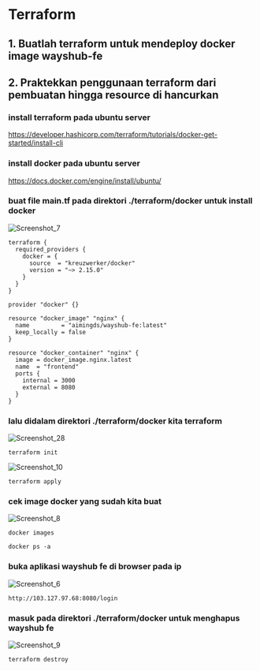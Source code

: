 # Terraform
## 1. Buatlah terraform untuk mendeploy docker image wayshub-fe
## 2. Praktekkan penggunaan terraform dari pembuatan hingga resource di hancurkan

### install terraform pada ubuntu server
https://developer.hashicorp.com/terraform/tutorials/docker-get-started/install-cli

### install docker pada ubuntu server
https://docs.docker.com/engine/install/ubuntu/

### buat file main.tf pada direktori ./terraform/docker untuk install docker
![Screenshot_7](https://github.com/wilsonakbar/devops18-dumbways-WilsonAkbar/assets/132327628/cef7f143-afe1-4bbb-b70b-ba94effe74df)
```
terraform {
  required_providers {
    docker = {
      source  = "kreuzwerker/docker"
      version = "~> 2.15.0"
    }
  }
}

provider "docker" {}

resource "docker_image" "nginx" {
  name         = "aimingds/wayshub-fe:latest"
  keep_locally = false
}

resource "docker_container" "nginx" {
  image = docker_image.nginx.latest
  name  = "frontend"
  ports {
    internal = 3000
    external = 8080
  }
}
```
### lalu didalam direktori ./terraform/docker kita terraform 
![Screenshot_28](https://github.com/wilsonakbar/devops18-dumbways-WilsonAkbar/assets/132327628/dde588a3-de98-4c6e-9fa4-87a726fbd1a0)

```
terraform init
```
![Screenshot_10](https://github.com/wilsonakbar/devops18-dumbways-WilsonAkbar/assets/132327628/fb80154e-dd6c-4ea5-b07c-7f38e29218ac)

```
terraform apply
```

### cek image docker yang sudah kita buat
![Screenshot_8](https://github.com/wilsonakbar/devops18-dumbways-WilsonAkbar/assets/132327628/988a0794-fb95-4e86-89ce-0db79bedf742)
```
docker images
```
```
docker ps -a
```

### buka aplikasi wayshub fe di browser pada ip
![Screenshot_6](https://github.com/wilsonakbar/devops18-dumbways-WilsonAkbar/assets/132327628/9f65c771-2578-4000-b232-e35ec5c6c7c2)
```
http://103.127.97.68:8080/login
```
### masuk pada direktori ./terraform/docker untuk menghapus wayshub fe
![Screenshot_9](https://github.com/wilsonakbar/devops18-dumbways-WilsonAkbar/assets/132327628/ea8b3b2b-470e-45a3-a4a2-37222299f414)
```
terraform destroy
```



















